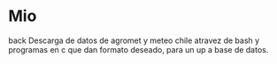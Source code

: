 # Mio
back
Descarga de datos de agromet y meteo chile atravez de bash y programas en c que dan formato deseado, para un up a base de datos.
